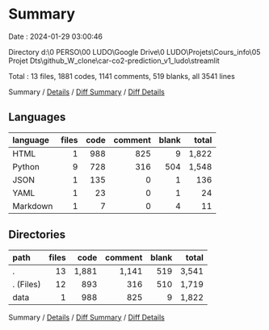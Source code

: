 # Summary

Date : 2024-01-29 03:00:46

Directory d:\\0 PERSO\\00 LUDO\\Google Drive\\0 LUDO\\Projets\\Cours_info\\05 Projet Dts\\github_W_clone\\car-co2-prediction_v1_ludo\\streamlit

Total : 13 files,  1881 codes, 1141 comments, 519 blanks, all 3541 lines

Summary / [Details](details.md) / [Diff Summary](diff.md) / [Diff Details](diff-details.md)

## Languages
| language | files | code | comment | blank | total |
| :--- | ---: | ---: | ---: | ---: | ---: |
| HTML | 1 | 988 | 825 | 9 | 1,822 |
| Python | 9 | 728 | 316 | 504 | 1,548 |
| JSON | 1 | 135 | 0 | 1 | 136 |
| YAML | 1 | 23 | 0 | 1 | 24 |
| Markdown | 1 | 7 | 0 | 4 | 11 |

## Directories
| path | files | code | comment | blank | total |
| :--- | ---: | ---: | ---: | ---: | ---: |
| . | 13 | 1,881 | 1,141 | 519 | 3,541 |
| . (Files) | 12 | 893 | 316 | 510 | 1,719 |
| data | 1 | 988 | 825 | 9 | 1,822 |

Summary / [Details](details.md) / [Diff Summary](diff.md) / [Diff Details](diff-details.md)